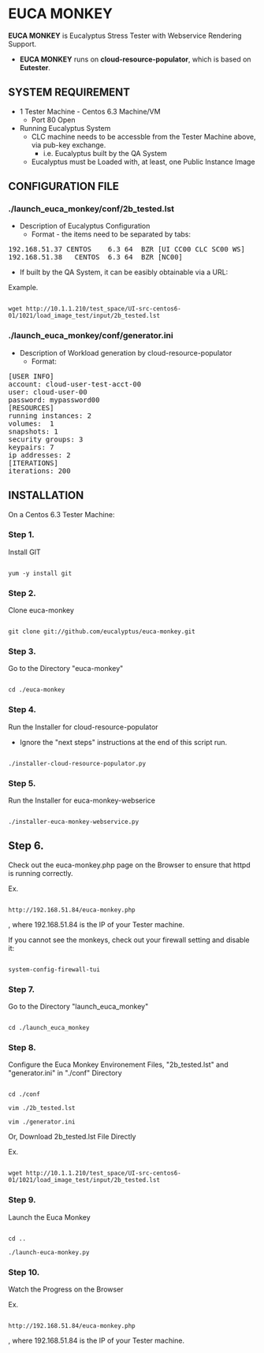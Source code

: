 # EUCA MONKEY

**EUCA MONKEY** is Eucalyptus Stress Tester with Webservice Rendering Support.
  * **EUCA MONKEY** runs on **cloud-resource-populator**, which is based on **Eutester**.


## SYSTEM REQUIREMENT

  * 1 Tester Machine - Centos 6.3 Machine/VM
    * Port 80 Open         
  * Running Eucalyptus System
    * CLC machine needs to be accessble from the Tester Machine above, via pub-key exchange.
      * i.e. Eucalyptus built by the QA System 
    * Eucalyptus must be Loaded with, at least, one Public Instance Image

## CONFIGURATION FILE

### ./launch_euca_monkey/conf/2b_tested.lst

  * Description of Eucalyptus Configuration
    * Format - the items need to be separated by tabs:
<pre>
192.168.51.37 CENTOS	6.3	64	BZR	[UI CC00 CLC SC00 WS]
192.168.51.38	CENTOS	6.3	64	BZR	[NC00]
</pre>

  * If built by the QA System, it can be easibly obtainable via a URL:

Example.

<code>
wget http://10.1.1.210/test_space/UI-src-centos6-01/1021/load_image_test/input/2b_tested.lst
</code>

### ./launch_euca_monkey/conf/generator.ini

  * Description of Workload generation by cloud-resource-populator
    * Format:
<pre>
[USER INFO]
account: cloud-user-test-acct-00
user: cloud-user-00
password: mypassword00
[RESOURCES]
running instances: 2
volumes:  1
snapshots: 1
security groups: 3
keypairs: 7
ip addresses: 2
[ITERATIONS]
iterations: 200
</pre>

## INSTALLATION

On a Centos 6.3 Tester Machine:

### Step 1.
Install GIT

<code>
yum -y install git
</code>

### Step 2.
Clone euca-monkey
  
<code>
git clone git://github.com/eucalyptus/euca-monkey.git
</code>

### Step 3.
Go to the Directory "euca-monkey"

<code>
cd ./euca-monkey
</code>

### Step 4.
Run the Installer for cloud-resource-populator
  * Ignore the "next steps" instructions at the end of this script run.

<code>
./installer-cloud-resource-populator.py
</code>

### Step 5.
Run the Installer for euca-monkey-webserice

<code>
./installer-euca-monkey-webservice.py
</code>

## Step 6.
Check out the euca-monkey.php page on the Browser to ensure that httpd is running correctly.

Ex.

<code>
http://192.168.51.84/euca-monkey.php
</code>

, where 192.168.51.84 is the IP of your Tester machine.

If you cannot see the monkeys, check out your firewall setting and disable it:

<code>
system-config-firewall-tui
</code>

### Step 7.

Go to the Directory "launch_euca_monkey"

<code>
cd ./launch_euca_monkey
</code>

### Step 8.

Configure the Euca Monkey Environement Files, "2b_tested.lst" and "generator.ini" in "./conf" Directory

<code>
cd ./conf
</code>

<code>
vim ./2b_tested.lst
</code>

<code>
vim ./generator.ini
</code>

Or, Download 2b_tested.lst File Directly

Ex.

<code>
wget http://10.1.1.210/test_space/UI-src-centos6-01/1021/load_image_test/input/2b_tested.lst
</code>

### Step 9.
Launch the Euca Monkey

<code>
cd ..
</code>

<code>
./launch-euca-monkey.py
</code>

### Step 10.
Watch the Progress on the Browser

Ex.

<code>
http://192.168.51.84/euca-monkey.php
</code>

, where 192.168.51.84 is the IP of your Tester machine.

